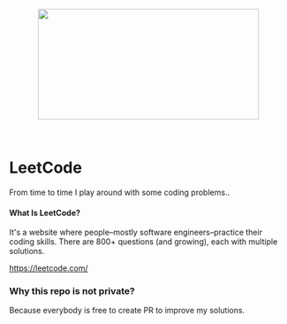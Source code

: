<p align="center">
  <img src="https://user-images.githubusercontent.com/60605281/113594408-f0aa6a80-9637-11eb-967e-fca6fc0ed016.jpg" width="400" height="200">
</p>

<br>

# LeetCode
From time to time I play around with some coding problems..


#### What Is LeetCode?
It's a website where people–mostly software engineers–practice their coding skills. There are 800+ questions (and growing), each with multiple solutions.

https://leetcode.com/

### Why this repo is not private?
Because everybody is free to create PR to improve my solutions.
